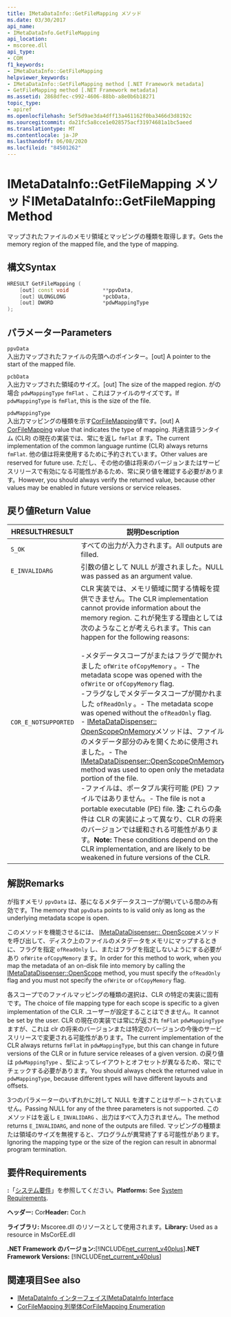 ```yaml
---
title: IMetaDataInfo::GetFileMapping メソッド
ms.date: 03/30/2017
api_name:
- IMetaDataInfo.GetFileMapping
api_location:
- mscoree.dll
api_type:
- COM
f1_keywords:
- IMetaDataInfo::GetFileMapping
helpviewer_keywords:
- IMetaDataInfo::GetFileMapping method [.NET Framework metadata]
- GetFileMapping method [.NET Framework metadata]
ms.assetid: 2868dfec-c992-4606-88bb-a8e0b6b18271
topic_type:
- apiref
ms.openlocfilehash: 5ef5d9ae3da4dff13a461162f0ba3466d3d8192c
ms.sourcegitcommit: da21fc5a8cce1e028575acf31974681a1bc5aeed
ms.translationtype: MT
ms.contentlocale: ja-JP
ms.lasthandoff: 06/08/2020
ms.locfileid: "84501262"
---
```

# <a name="imetadatainfogetfilemapping-method"></a><span data-ttu-id="7bb9a-102">IMetaDataInfo::GetFileMapping メソッド</span><span class="sxs-lookup"><span data-stu-id="7bb9a-102">IMetaDataInfo::GetFileMapping Method</span></span>
<span data-ttu-id="7bb9a-103">マップされたファイルのメモリ領域とマッピングの種類を取得します。</span><span class="sxs-lookup"><span data-stu-id="7bb9a-103">Gets the memory region of the mapped file, and the type of mapping.</span></span>  
  
## <a name="syntax"></a><span data-ttu-id="7bb9a-104">構文</span><span class="sxs-lookup"><span data-stu-id="7bb9a-104">Syntax</span></span>  
  
```cpp  
HRESULT GetFileMapping (  
    [out] const void           **ppvData,
    [out] ULONGLONG            *pcbData,
    [out] DWORD                *pdwMappingType  
);  
```  
  
## <a name="parameters"></a><span data-ttu-id="7bb9a-105">パラメーター</span><span class="sxs-lookup"><span data-stu-id="7bb9a-105">Parameters</span></span>  
 `ppvData`  
 <span data-ttu-id="7bb9a-106">入出力マップされたファイルの先頭へのポインター。</span><span class="sxs-lookup"><span data-stu-id="7bb9a-106">[out] A pointer to the start of the mapped file.</span></span>  
  
 `pcbData`  
 <span data-ttu-id="7bb9a-107">入出力マップされた領域のサイズ。</span><span class="sxs-lookup"><span data-stu-id="7bb9a-107">[out] The size of the mapped region.</span></span> <span data-ttu-id="7bb9a-108">がの場合 `pdwMappingType` `fmFlat` 、これはファイルのサイズです。</span><span class="sxs-lookup"><span data-stu-id="7bb9a-108">If `pdwMappingType` is `fmFlat`, this is the size of the file.</span></span>  
  
 `pdwMappingType`  
 <span data-ttu-id="7bb9a-109">入出力マッピングの種類を示す[CorFileMapping](corfilemapping-enumeration.md)値です。</span><span class="sxs-lookup"><span data-stu-id="7bb9a-109">[out] A [CorFileMapping](corfilemapping-enumeration.md) value that indicates the type of mapping.</span></span> <span data-ttu-id="7bb9a-110">共通言語ランタイム (CLR) の現在の実装では、常にを返し `fmFlat` ます。</span><span class="sxs-lookup"><span data-stu-id="7bb9a-110">The current implementation of the common language runtime (CLR) always returns `fmFlat`.</span></span> <span data-ttu-id="7bb9a-111">他の値は将来使用するために予約されています。</span><span class="sxs-lookup"><span data-stu-id="7bb9a-111">Other values are reserved for future use.</span></span> <span data-ttu-id="7bb9a-112">ただし、その他の値は将来のバージョンまたはサービスリリースで有効になる可能性があるため、常に戻り値を確認する必要があります。</span><span class="sxs-lookup"><span data-stu-id="7bb9a-112">However, you should always verify the returned value, because other values may be enabled in future versions or service releases.</span></span>  
  
## <a name="return-value"></a><span data-ttu-id="7bb9a-113">戻り値</span><span class="sxs-lookup"><span data-stu-id="7bb9a-113">Return Value</span></span>  
  
|<span data-ttu-id="7bb9a-114">HRESULT</span><span class="sxs-lookup"><span data-stu-id="7bb9a-114">HRESULT</span></span>|<span data-ttu-id="7bb9a-115">説明</span><span class="sxs-lookup"><span data-stu-id="7bb9a-115">Description</span></span>|  
|-------------|-----------------|  
|`S_OK`|<span data-ttu-id="7bb9a-116">すべての出力が入力されます。</span><span class="sxs-lookup"><span data-stu-id="7bb9a-116">All outputs are filled.</span></span>|  
|`E_INVALIDARG`|<span data-ttu-id="7bb9a-117">引数の値として NULL が渡されました。</span><span class="sxs-lookup"><span data-stu-id="7bb9a-117">NULL was passed as an argument value.</span></span>|  
|`COR_E_NOTSUPPORTED`|<span data-ttu-id="7bb9a-118">CLR 実装では、メモリ領域に関する情報を提供できません。</span><span class="sxs-lookup"><span data-stu-id="7bb9a-118">The CLR implementation cannot provide information about the memory region.</span></span> <span data-ttu-id="7bb9a-119">これが発生する理由としては次のようなことが考えられます。</span><span class="sxs-lookup"><span data-stu-id="7bb9a-119">This can happen for the following reasons:</span></span><br /><br /> <span data-ttu-id="7bb9a-120">-メタデータスコープがまたはフラグで開かれました `ofWrite` `ofCopyMemory` 。</span><span class="sxs-lookup"><span data-stu-id="7bb9a-120">-   The metadata scope was opened with the `ofWrite` or `ofCopyMemory` flag.</span></span><br /><span data-ttu-id="7bb9a-121">-フラグなしでメタデータスコープが開かれました `ofReadOnly` 。</span><span class="sxs-lookup"><span data-stu-id="7bb9a-121">-   The metadata scope was opened without the `ofReadOnly` flag.</span></span><br /><span data-ttu-id="7bb9a-122">- [IMetaDataDispenser:: OpenScopeOnMemory](imetadatadispenser-openscopeonmemory-method.md)メソッドは、ファイルのメタデータ部分のみを開くために使用されました。</span><span class="sxs-lookup"><span data-stu-id="7bb9a-122">-   The [IMetaDataDispenser::OpenScopeOnMemory](imetadatadispenser-openscopeonmemory-method.md) method was used to open only the metadata portion of the file.</span></span><br /><span data-ttu-id="7bb9a-123">-ファイルは、ポータブル実行可能 (PE) ファイルではありません。</span><span class="sxs-lookup"><span data-stu-id="7bb9a-123">-   The file is not a portable executable (PE) file.</span></span> <span data-ttu-id="7bb9a-124">**注:** これらの条件は CLR の実装によって異なり、CLR の将来のバージョンでは緩和される可能性があります。</span><span class="sxs-lookup"><span data-stu-id="7bb9a-124">**Note:**  These conditions depend on the CLR implementation, and are likely to be weakened in future versions of the CLR.</span></span>|  
  
## <a name="remarks"></a><span data-ttu-id="7bb9a-125">解説</span><span class="sxs-lookup"><span data-stu-id="7bb9a-125">Remarks</span></span>  
 <span data-ttu-id="7bb9a-126">が指すメモリ `ppvData` は、基になるメタデータスコープが開いている間のみ有効です。</span><span class="sxs-lookup"><span data-stu-id="7bb9a-126">The memory that `ppvData` points to is valid only as long as the underlying metadata scope is open.</span></span>  
  
 <span data-ttu-id="7bb9a-127">このメソッドを機能させるには、 [IMetaDataDispenser:: OpenScope](imetadatadispenser-openscope-method.md)メソッドを呼び出して、ディスク上のファイルのメタデータをメモリにマップするときに、フラグを指定 `ofReadOnly` し、またはフラグを指定しないようにする必要があり `ofWrite` `ofCopyMemory` ます。</span><span class="sxs-lookup"><span data-stu-id="7bb9a-127">In order for this method to work, when you map the metadata of an on-disk file into memory by calling the [IMetaDataDispenser::OpenScope](imetadatadispenser-openscope-method.md) method, you must specify the `ofReadOnly` flag and you must not specify the `ofWrite` or `ofCopyMemory` flag.</span></span>  
  
 <span data-ttu-id="7bb9a-128">各スコープでのファイルマッピングの種類の選択は、CLR の特定の実装に固有です。</span><span class="sxs-lookup"><span data-stu-id="7bb9a-128">The choice of file mapping type for each scope is specific to a given implementation of the CLR.</span></span> <span data-ttu-id="7bb9a-129">ユーザーが設定することはできません。</span><span class="sxs-lookup"><span data-stu-id="7bb9a-129">It cannot be set by the user.</span></span> <span data-ttu-id="7bb9a-130">CLR の現在の実装では常にが返され `fmFlat` `pdwMappingType` ますが、これは clr の将来のバージョンまたは特定のバージョンの今後のサービスリリースで変更される可能性があります。</span><span class="sxs-lookup"><span data-stu-id="7bb9a-130">The current implementation of the CLR always returns `fmFlat` in `pdwMappingType`, but this can change in future versions of the CLR or in future service releases of a given version.</span></span> <span data-ttu-id="7bb9a-131">の戻り値は `pdwMappingType` 、型によってレイアウトとオフセットが異なるため、常にでチェックする必要があります。</span><span class="sxs-lookup"><span data-stu-id="7bb9a-131">You should always check the returned value in `pdwMappingType`, because different types will have different layouts and offsets.</span></span>  
  
 <span data-ttu-id="7bb9a-132">3つのパラメーターのいずれかに対して NULL を渡すことはサポートされていません。</span><span class="sxs-lookup"><span data-stu-id="7bb9a-132">Passing NULL for any of the three parameters is not supported.</span></span> <span data-ttu-id="7bb9a-133">このメソッドはを返し `E_INVALIDARG` 、出力はすべて入力されません。</span><span class="sxs-lookup"><span data-stu-id="7bb9a-133">The method returns `E_INVALIDARG`, and none of the outputs are filled.</span></span> <span data-ttu-id="7bb9a-134">マッピングの種類または領域のサイズを無視すると、プログラムが異常終了する可能性があります。</span><span class="sxs-lookup"><span data-stu-id="7bb9a-134">Ignoring the mapping type or the size of the region can result in abnormal program termination.</span></span>  
  
## <a name="requirements"></a><span data-ttu-id="7bb9a-135">要件</span><span class="sxs-lookup"><span data-stu-id="7bb9a-135">Requirements</span></span>  
 <span data-ttu-id="7bb9a-136">**:**「[システム要件](../../get-started/system-requirements.md)」を参照してください。</span><span class="sxs-lookup"><span data-stu-id="7bb9a-136">**Platforms:** See [System Requirements](../../get-started/system-requirements.md).</span></span>  
  
 <span data-ttu-id="7bb9a-137">**ヘッダー:** Cor</span><span class="sxs-lookup"><span data-stu-id="7bb9a-137">**Header:** Cor.h</span></span>  
  
 <span data-ttu-id="7bb9a-138">**ライブラリ:** Mscoree.dll のリソースとして使用されます。</span><span class="sxs-lookup"><span data-stu-id="7bb9a-138">**Library:** Used as a resource in MsCorEE.dll</span></span>  
  
 <span data-ttu-id="7bb9a-139">**.NET Framework のバージョン:**[!INCLUDE[net_current_v40plus](../../../../includes/net-current-v40plus-md.md)]</span><span class="sxs-lookup"><span data-stu-id="7bb9a-139">**.NET Framework Versions:** [!INCLUDE[net_current_v40plus](../../../../includes/net-current-v40plus-md.md)]</span></span>  
  
## <a name="see-also"></a><span data-ttu-id="7bb9a-140">関連項目</span><span class="sxs-lookup"><span data-stu-id="7bb9a-140">See also</span></span>

- [<span data-ttu-id="7bb9a-141">IMetaDataInfo インターフェイス</span><span class="sxs-lookup"><span data-stu-id="7bb9a-141">IMetaDataInfo Interface</span></span>](imetadatainfo-interface.md)
- [<span data-ttu-id="7bb9a-142">CorFileMapping 列挙体</span><span class="sxs-lookup"><span data-stu-id="7bb9a-142">CorFileMapping Enumeration</span></span>](corfilemapping-enumeration.md)
